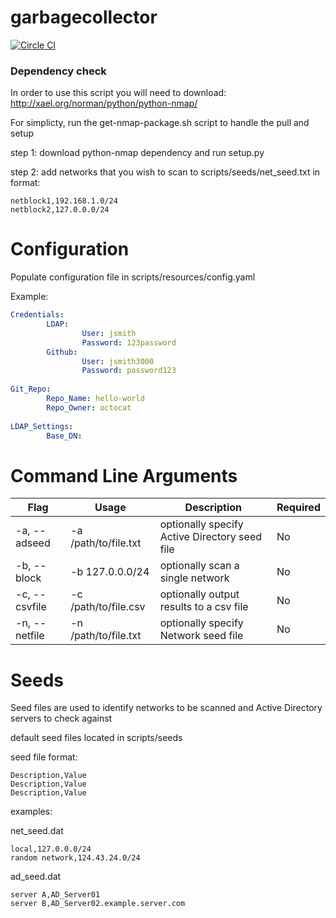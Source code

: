 # garbagecollector

[![Circle CI](https://circleci.com/gh/cleanerbot/garbagecollector.png?circle-token=89001b8338b393fc8199afcc6ffc9672511fd472)](https://circleci.com/gh/cleanerbot/garbagecollector/tree/master 'View CI builds')

### Dependency check

In order to use this script you will need to download:
http://xael.org/norman/python/python-nmap/

For simplicty, run the get-nmap-package.sh script to handle the pull and setup

step 1:
download python-nmap dependency and run setup.py 

step 2: 
add networks that you wish to scan to scripts/seeds/net_seed.txt
in format:
```
netblock1,192.168.1.0/24
netblock2,127.0.0.0/24
```
# Configuration

Populate configuration file in scripts/resources/config.yaml

Example:
```yaml
Credentials:       
        LDAP:
                User: jsmith
                Password: 123password
        Github:
                User: jsmith3000
                Password: password123
                
Git_Repo:
        Repo_Name: hello-world
        Repo_Owner: octocat
        
LDAP_Settings:
        Base_DN:
```

# Command Line Arguments

Flag | Usage | Description | Required 
---- | ----- |-------- | ---
-a, --adseed | -a /path/to/file.txt | optionally specify Active Directory seed file | No 
-b, --block | -b 127.0.0.0/24 | optionally scan a single network |No
-c, --csvfile | -c /path/to/file.csv| optionally output results to a csv file | No
-n, --netfile | -n /path/to/file.txt| optionally specify Network seed file |No

# Seeds

Seed files are used to identify networks to be scanned and Active Directory servers to check against

default seed files located in scripts/seeds

seed file format:
```
Description,Value
Description,Value
Description,Value
```

examples:

net_seed.dat
```
local,127.0.0.0/24
random network,124.43.24.0/24
```

ad_seed.dat
```
server A,AD_Server01
server B,AD_Server02.example.server.com
```




